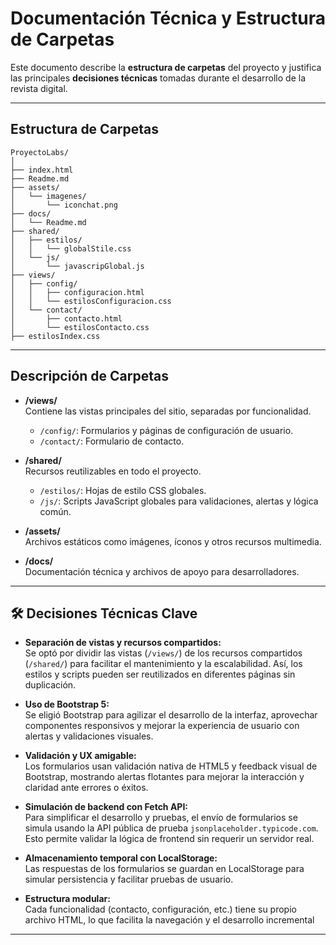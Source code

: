 # Documentación Técnica y Estructura de Carpetas

Este documento describe la **estructura de carpetas** del proyecto y justifica las principales **decisiones técnicas** tomadas durante el desarrollo de la revista digital.

---

##  Estructura de Carpetas

```
ProyectoLabs/
│
├── index.html
├── Readme.md
├── assets/
│   └── imagenes/
│       └── iconchat.png
├── docs/
│   └── Readme.md
├── shared/
│   ├── estilos/
│   │   └── globalStile.css
│   └── js/
│       └── javascripGlobal.js
├── views/
│   ├── config/
│   │   ├── configuracion.html
│   │   └── estilosConfiguracion.css
│   └── contact/
│       ├── contacto.html
│       └── estilosContacto.css
├── estilosIndex.css
```

---

##  Descripción de Carpetas

- **/views/**  
  Contiene las vistas principales del sitio, separadas por funcionalidad.  
  - `/config/`: Formularios y páginas de configuración de usuario.
  - `/contact/`: Formulario de contacto.

- **/shared/**  
  Recursos reutilizables en todo el proyecto.
  - `/estilos/`: Hojas de estilo CSS globales.
  - `/js/`: Scripts JavaScript globales para validaciones, alertas y lógica común.

- **/assets/**  
  Archivos estáticos como imágenes, íconos y otros recursos multimedia.

- **/docs/**  
  Documentación técnica y archivos de apoyo para desarrolladores.

---

## 🛠️ Decisiones Técnicas Clave

- **Separación de vistas y recursos compartidos:**  
  Se optó por dividir las vistas (`/views/`) de los recursos compartidos (`/shared/`) para facilitar el mantenimiento y la escalabilidad. Así, los estilos y scripts pueden ser reutilizados en diferentes páginas sin duplicación.

- **Uso de Bootstrap 5:**  
  Se eligió Bootstrap para agilizar el desarrollo de la interfaz, aprovechar componentes responsivos y mejorar la experiencia de usuario con alertas y validaciones visuales.

- **Validación y UX amigable:**  
  Los formularios usan validación nativa de HTML5 y feedback visual de Bootstrap, mostrando alertas flotantes para mejorar la interacción y claridad ante errores o éxitos.

- **Simulación de backend con Fetch API:**  
  Para simplificar el desarrollo y pruebas, el envío de formularios se simula usando la API pública de prueba `jsonplaceholder.typicode.com`. Esto permite validar la lógica de frontend sin requerir un servidor real.

- **Almacenamiento temporal con LocalStorage:**  
  Las respuestas de los formularios se guardan en LocalStorage para simular persistencia y facilitar pruebas de usuario.

- **Estructura modular:**  
  Cada funcionalidad (contacto, configuración, etc.) tiene su propio archivo HTML, lo que facilita la navegación y el desarrollo incremental 

---
